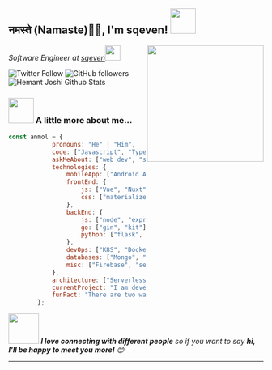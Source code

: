 <h2>नमस्ते (Namaste)🙏🏻, I'm sqeven! <img src="https://media.giphy.com/media/12oufCB0MyZ1Go/giphy.gif" width="50"></h2>
<img align='right' src="https://media.giphy.com/media/M9gbBd9nbDrOTu1Mqx/giphy.gif" width="230">
<p><em>Software Engineer at <a href="https://sqeven.io">sqeven</a><img src="https://media.giphy.com/media/WUlplcMpOCEmTGBtBW/giphy.gif" width="30"> 
</em></p>

![Twitter Follow](https://img.shields.io/twitter/follow/sqeven?label=Follow)
![GitHub followers](https://img.shields.io/github/followers/sqeven?label=Follow&style=social)  
![Hemant Joshi Github Stats](https://github-readme-stats.vercel.app/api?username=sqeven&show_icons=true&title_color=fff&icon_color=79ff97&text_color=9f9f9f&bg_color=151515)

### <img src="https://media.giphy.com/media/VgCDAzcKvsR6OM0uWg/giphy.gif" width="50"> A little more about me...  

```javascript
const anmol = {
            pronouns: "He" | "Him",
            code: ["Javascript", "Typescript", "C", "Python", "Java", "Php", "Go", "Rust", "C++"],
            askMeAbout: ["web dev", "seven", "app dev", "ops dev"],
            technologies: {
                mobileApp: ["Android App"],
                frontEnd: {
                    js: ["Vue", "Nuxt"],
                    css: ["materialize", "vuetify", "bootstrap"]
                },
                backEnd: {
                    js: ["node", "express", "deno"],
                    go: ["gin", "kit"],
                    python: ["flask", "tensorflow", "pytorch"]
                },
                devOps: ["K8S", "Docker🐳", "Drone", "Nginx"],
                databases: ["Mongo", "MySql", "ClickHouse", "Redis"],
                misc: ["Firebase", "selenium", "open-cv", "php", "SuiteScript"]
            },
            architecture: ["Serverless Architecture", "Progressive web applications", "Single page applications"],
            currentProject: "I am developing Extension for WeChat using go",
            funFact: "There are two ways to write error-free programs; only the third one works"
        };
```

<img src="https://media.giphy.com/media/LnQjpWaON8nhr21vNW/giphy.gif" width="60"> <em><b>I love connecting with different people</b> so if you want to say <b>hi, I'll be happy to meet you more!</b> 😊</em>

---
